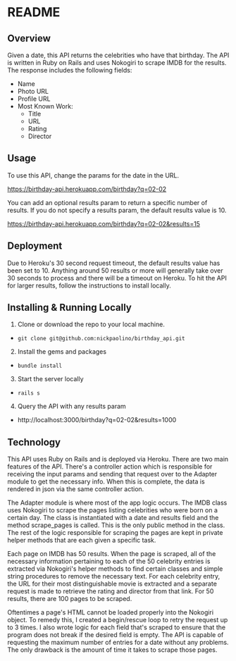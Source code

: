 # README

## Overview

Given a date, this API returns the celebrities who have that birthday. The API
is written in Ruby on Rails and uses Nokogiri to scrape IMDB for the results.
The response includes the following fields:

* Name
* Photo URL
* Profile URL
* Most Known Work:
  * Title
  * URL
  * Rating
  * Director

## Usage

To use this API, change the params for the date in the URL.

https://birthday-api.herokuapp.com/birthday?q=02-02

You can add an optional results param to return a specific number of results. If
you do not specify a results param, the default results value is 10.

https://birthday-api.herokuapp.com/birthday?q=02-02&results=15

## Deployment

Due to Heroku's 30 second request timeout, the default results value has been
set to 10. Anything around 50 results or more will generally take over 30
seconds to process and there will be a timeout on Heroku. To hit the API for
larger results, follow the instructions to install locally.

## Installing & Running Locally

1. Clone or download the repo to your local machine.

* `git clone git@github.com:nickpaolino/birthday_api.git`

2. Install the gems and packages

* `bundle install`

3. Start the server locally

* `rails s`

4. Query the API with any results param

* http://localhost:3000/birthday?q=02-02&results=1000

## Technology

This API uses Ruby on Rails and is deployed via Heroku. There are two main
features of the API. There's a controller action which is responsible for
receiving the input params and sending that request over to the Adapter module
to get the necessary info. When this is complete, the data is rendered in json
via the same controller action.

The Adapter module is where most of the app logic occurs. The IMDB class uses
Nokogiri to scrape the pages listing celebrities who were born on a certain day.
The class is instantiated with a date and results field and the method
scrape_pages is called. This is the only public method in the class. The rest of
the logic responsible for scraping the pages are kept in private helper methods
that are each given a specific task.

Each page on IMDB has 50 results. When the page is scraped, all of the necessary
information pertaining to each of the 50 celebrity entries is extracted via
Nokogiri's helper methods to find certain classes and simple string procedures
to remove the necessary text. For each celebrity entry, the URL for their most
distinguishable movie is extracted and a separate request is made to retrieve
the rating and director from that link. For 50 results, there are 100 pages to
be scraped.

Oftentimes a page's HTML cannot be loaded properly into the Nokogiri object. To
remedy this, I created a begin/rescue loop to retry the request up to 3 times. I
also wrote logic for each field that's scraped to ensure that the program does
not break if the desired field is empty. The API is capable of requesting the
maximum number of entries for a date without any problems. The only drawback is
the amount of time it takes to scrape those pages.
